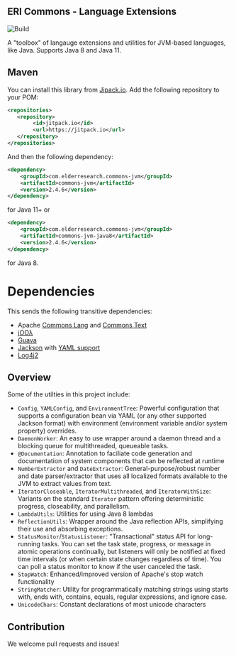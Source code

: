 ERI Commons - Language Extensions
------------------------------------------

![Build](https://github.com/ElderResearch/commons-jvm/workflows/Java%20CI%20with%20Maven/badge.svg)

A "toolbox" of langauge extensions and utilities for JVM-based languages, like Java. Supports Java 8 and Java 11.

## Maven

You can install this library from [Jipack.io](https://jitpack.io). Add the following repository to your POM:

```xml
<repositories>
   <repository>
        <id>jitpack.io</id>
        <url>https://jitpack.io</url>
   </repository>
</repositories>
 ```

And then the following dependency:

```xml
<dependency>
	<groupId>com.elderresearch.commons-jvm</groupId>
	<artifactId>commons-jvm</artifactId>
	<version>2.4.6</version>
</dependency>
```

for Java 11+ or

```xml
<dependency>
	<groupId>com.elderresearch.commons-jvm</groupId>
	<artifactId>commons-jvm-java8</artifactId>
	<version>2.4.6</version>
</dependency>
```

for Java 8.

# Dependencies

This sends the following transitive dependencies:
* Apache [Commons Lang](http://commons.apache.org/proper/commons-lang/) and [Commons Text](http://commons.apache.org/proper/commons-text/)
* [jOOλ](https://github.com/jOOQ/jOOL)
* [Guava](https://github.com/google/guava)
* [Jackson](https://github.com/FasterXML/jackson) with [YAML support](https://github.com/FasterXML/jackson-dataformats-text/tree/master/yaml)
* [Log4j2](https://logging.apache.org/log4j/2.x/)

## Overview

Some of the utilties in this project include:
- `Config`, `YAMLConfig`, and `EnvironmentTree`: Powerful configuration that supports a configuration bean via YAML (or any other supported Jackson format) with environment (environment variable and/or system property) overrides.
- `DaemonWorker`: An easy to use wrapper around a daemon thread and a blocking queue for multithreaded, queueable tasks.
- `@Documentation`: Annotation to faciliate code generation and documentation of system components that can be reflected at runtime
- `NumberExtractor` and `DateExtractor`: General-purpose/robust number and date parser/extractor that uses all localized formats available to the JVM to extract values from text.
- `IteratorCloseable`, `IteratorMultithreaded`, and `IteratorWithSize`: Variants on the standard `Iterator` pattern offering deterministic progress, closeability, and parallelism.
- `LambdaUtils`: Utilities for using Java 8 lambdas
- `ReflectionUtils`: Wrapper around the Java reflection APIs, simplifying their use and absorbing exceptions.
- `StatusMonitor`/`StatusListener`: "Transactional" status API for long-running tasks.  You can set the task state, progress, or message in atomic operations continually, but listeners will only be notified at fixed time intervals (or when certain state changes regardless of time). You can poll a status monitor to know if the user canceled the task.
- `StopWatch`: Enhanced/improved version of Apache's stop watch functionality
- `StringMatcher`: Utility for programmatically matching strings using starts with, ends with, contains, equals, regular expressions, and ignore case.
- `UnicodeChars`: Constant declarations of most unicode characters

## Contribution

We welcome pull requests and issues!
